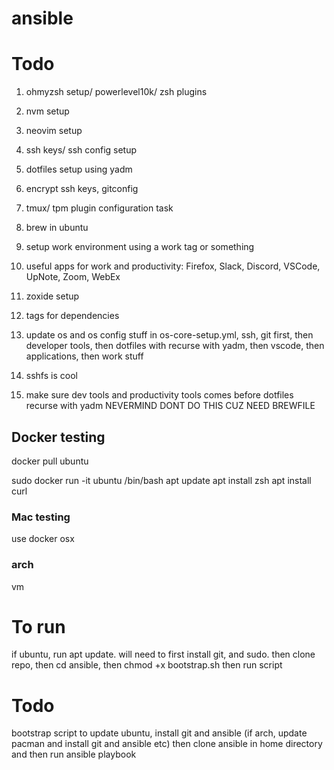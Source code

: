 # ansible

# Todo

1. ohmyzsh setup/ powerlevel10k/ zsh plugins
2. nvm setup
3. neovim setup
4. ssh keys/ ssh config setup
5. dotfiles setup using yadm
6. encrypt ssh keys, gitconfig
7. tmux/ tpm plugin configuration task
8. brew in ubuntu
9. setup work environment using a work tag or something
10. useful apps for work and productivity: Firefox, Slack, Discord, VSCode,
    UpNote, Zoom, WebEx
11. zoxide setup

12. tags for dependencies
13. update os and os config stuff in os-core-setup.yml, ssh, git first, then developer tools, then dotfiles with recurse with yadm, then vscode, then applications, then work stuff
14. sshfs is cool
15. make sure dev tools and productivity tools comes before dotfiles recurse with yadm
    NEVERMIND DONT DO THIS CUZ NEED BREWFILE

## Docker testing

docker pull ubuntu

sudo docker run -it ubuntu /bin/bash
apt update
apt install zsh
apt install curl

### Mac testing

use docker osx

### arch

vm

# To run

if ubuntu, run apt update.
will need to first install git, and sudo. then clone repo, then cd ansible, then chmod +x
bootstrap.sh
then run script

# Todo

bootstrap script to update ubuntu, install git and ansible (if arch, update pacman and install git and ansible etc) then clone ansible in home directory and then
run ansible playbook
